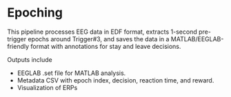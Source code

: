 # Epoching

This pipeline processes EEG data in EDF format, extracts 1-second pre-trigger epochs around Trigger#3, and saves the data in a MATLAB/EEGLAB-friendly format with annotations for stay and leave decisions.

Outputs include 
- EEGLAB .set file for MATLAB analysis.
- Metadata CSV with epoch index, decision, reaction time, and reward.
- Visualization of ERPs
